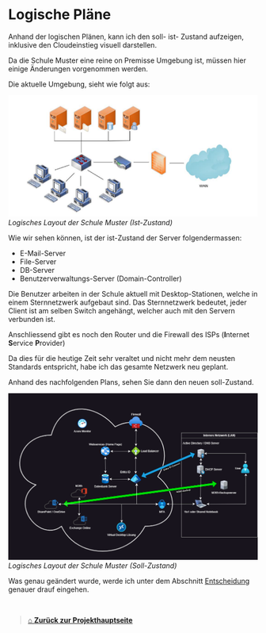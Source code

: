 # Logische Pläne

Anhand der logischen Plänen, kann ich den soll- ist- Zustand aufzeigen, inklusive den Cloudeinstieg visuell darstellen. 

Da die Schule Muster eine reine on Premisse Umgebung ist, müssen hier einige Änderungen vorgenommen werden.

Die aktuelle Umgebung, sieht wie folgt aus:

![Ist-Zustand logischer Plan](./Images/Logisches_Netzwerk_ist-Zustand_Semesterarbeit_1.png) 
*Logisches Layout der Schule Muster (Ist-Zustand)*

Wie wir sehen können, ist der ist-Zustand der Server folgendermassen:
- E-Mail-Server
- File-Server
- DB-Server
- Benutzerverwaltungs-Server (Domain-Controller)

Die Benutzer arbeiten in der Schule aktuell mit Desktop-Stationen, welche in einem Sternnetzwerk aufgebaut sind.
Das Sternnetzwerk bedeutet, jeder Client ist am selben Switch angehängt, welcher auch mit den Servern verbunden ist. 

Anschliessend gibt es noch den Router und die Firewall des ISPs (**I**nternet **S**ervice **P**rovider)

Da dies für die heutige Zeit sehr veraltet und nicht mehr dem neusten Standards entspricht, habe ich das gesamte Netzwerk neu geplant. 

Anhand des nachfolgenden Plans, sehen Sie dann den neuen soll-Zustand. 

![Ist-Zustand logischer Plan](./Images/Logisches_Netzwerk_soll-Zustand_Semesterarbeit_1.png)
*Logisches Layout der Schule Muster (Soll-Zustand)* 

Was genau geändert wurde, werde ich unter dem Abschnitt [Entscheidung](../03_Entscheidung_und_Realisierung/README.md) genauer drauf eingehen. 


<br>

> [⌂ **Zurück zur Projekthauptseite**](../README.md)

